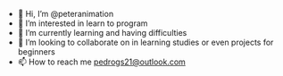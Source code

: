 - 👋 Hi, I’m @peteranimation
- 👀 I’m interested in learn to program
- 🌱 I’m currently learning and having difficulties
- 💞️ I’m looking to collaborate on in learning studies or even projects for beginners
- 📫 How to reach me pedrogs21@outlook.com

<!---
peteranimation/peteranimation is a ✨ special ✨ repository because its `README.md` (this file) appears on your GitHub profile.
You can click the Preview link to take a look at your changes.
--->
